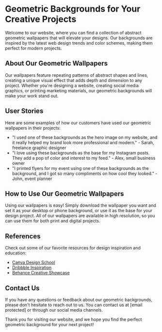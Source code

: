 <!--font:IBM Plex Sans-->

# Geometric Backgrounds for Your Creative Projects

Welcome to our website, where you can find a collection of abstract geometric wallpapers that will elevate your designs. Our backgrounds are inspired by the latest web design trends and color schemes, making them perfect for modern projects.

## About Our Geometric Wallpapers

Our wallpapers feature repeating patterns of abstract shapes and lines, creating a unique visual effect that adds depth and dimension to any project. Whether you're designing a website, creating social media graphics, or printing marketing materials, our geometric backgrounds will make your work stand out.

## User Stories

Here are some examples of how our customers have used our geometric wallpapers in their projects:

- "I used one of these backgrounds as the hero image on my website, and it really helped my brand look more professional and modern." - Sarah, freelance graphic designer
- "I love using these backgrounds as the base for my Instagram posts. They add a pop of color and interest to my feed." - Alex, small business owner
- "I printed flyers for my event using one of these backgrounds as the background, and I got so many compliments on how cool they looked." - John, event planner

## How to Use Our Geometric Wallpapers

Using our wallpapers is easy! Simply download the wallpaper you want and set it as your desktop or phone background, or use it as the base for your design project. All of our wallpapers are available in high resolution, so you can use them for both print and digital projects.

## References

Check out some of our favorite resources for design inspiration and education:

- [Canva Design School](#)
- [Dribbble Inspiration](#)
- [Behance Creative Showcase](#)

## Contact Us

If you have any questions or feedback about our geometric backgrounds, please don't hesitate to reach out to us. You can contact us at [email protected] or through our social media channels.

Thank you for visiting our website, and we hope you find the perfect geometric background for your next project!

<!--

Write me content for website with wallpaper which alt text is:

"A wallpaper with a repeating pattern of abstract geometric shapes and patterns, inspired by web design trends and color schemes."

The name/title of the page should not be 1:1 copy of the alt text but rather a real content of the website which is using this wallpaper.

- Use markdown format 
- Start with heading
- Heading should be short and concise
- The content should look like a real website 
- The website should not be about the wallpaper, wallpaper is just a related background
- Heading should be contain work "wallpaper" or "background"
- Include real sections like references, contact, user stories, etc. use things relevant to the page purpose.
- Feel free to use structure like headings, bullets, numbering, blockquotes, paragraphs, horizontal lines, etc.
- You can use formatting like bold or _italic_
- You can include UTF-8 emojis
- Links should be only #hash anchors (and you can refer to the document itself)
- Do not include images


---


# Geometric Backgrounds for Your Creative Projects

Welcome to our website, where you can find a collection of abstract geometric wallpapers that will elevate your designs. Our backgrounds are inspired by the latest web design trends and color schemes, making them perfect for modern projects.

## About Our Geometric Wallpapers

Our wallpapers feature repeating patterns of abstract shapes and lines, creating a unique visual effect that adds depth and dimension to any project. Whether you're designing a website, creating social media graphics, or printing marketing materials, our geometric backgrounds will make your work stand out.

## User Stories

Here are some examples of how our customers have used our geometric wallpapers in their projects:

- "I used one of these backgrounds as the hero image on my website, and it really helped my brand look more professional and modern." - Sarah, freelance graphic designer
- "I love using these backgrounds as the base for my Instagram posts. They add a pop of color and interest to my feed." - Alex, small business owner
- "I printed flyers for my event using one of these backgrounds as the background, and I got so many compliments on how cool they looked." - John, event planner

## How to Use Our Geometric Wallpapers

Using our wallpapers is easy! Simply download the wallpaper you want and set it as your desktop or phone background, or use it as the base for your design project. All of our wallpapers are available in high resolution, so you can use them for both print and digital projects.

## References

Check out some of our favorite resources for design inspiration and education:

- [Canva Design School](#)
- [Dribbble Inspiration](#)
- [Behance Creative Showcase](#)

## Contact Us

If you have any questions or feedback about our geometric backgrounds, please don't hesitate to reach out to us. You can contact us at [email protected] or through our social media channels.

Thank you for visiting our website, and we hope you find the perfect geometric background for your next project!

-->
